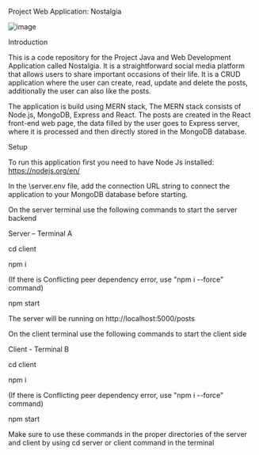 Project Web Application: Nostalgia 

![image](https://user-images.githubusercontent.com/113787259/190888203-a75a7ee1-07c7-498c-b44e-82956b0541fe.png)

Introduction

This is a code repository for the Project Java and Web Development Application called Nostalgia. It is a straightforward social media platform that allows users to share important occasions of their life. It is a CRUD application where the user can create, read, update and delete the posts, additionally the user can also like the posts.

The application is build using MERN stack, The MERN stack consists of Node.js, MongoDB, Express and React. The posts are created in the React front-end web page, the data filled by the user goes to Express server, where it is processed and then directly stored in the MongoDB database.

Setup

To run this application first you need to have Node Js installed: https://nodejs.org/en/

In the \server\.env file, add the connection URL string to connect the application to your MongoDB database before starting.

On the server terminal use the following commands to start the server backend

Server – Terminal A

cd client

npm i

(If there is Conflicting peer dependency error, use "npm i --force" command)

npm start

The server will be running on http://localhost:5000/posts


On the client terminal use the following commands to start the client side

Client - Terminal B

cd client

npm i

(If there is Conflicting peer dependency error, use "npm i --force" command)

npm start


Make sure to use these commands in the proper directories of the server and client by using cd server or client command in the terminal
